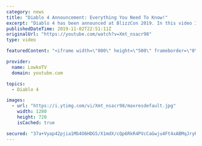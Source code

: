 ```yaml
---
category: news
title: "Diablo 4 Announcement: Everything You Need To Know!"
excerpt: "Diablo 4 has been announced at BlizzCon 2019. In this video I go over everything you need to know about this upcoming Blizzard Entertainment game."
publishedDateTime: 2019-11-02T22:51:11Z
originalUrl: "https://youtube.com/watch?v=Xmt_nsacr98"
type: video

featuredContent: "<iframe width=\"800\" height=\"500\" frameborder=\"0\" src=\"https://www.youtube.com/embed/Xmt_nsacr98\" allow=\"accelerometer; autoplay; encrypted-media; gyroscope; picture-in-picture\" allowfullscreen></iframe>"

provider:
  name: LowkoTV
  domain: youtube.com

topics:
  - Diablo 4

images:
  - url: "https://i.ytimg.com/vi/Xmt_nsacr98/maxresdefault.jpg"
    width: 1280
    height: 720
    isCached: true

secured: "37a+Vyap42pjia1Mb4O6HDG5/X1mdX/cQp6RkR4PVcCaGwju4Ft4xABMqJryR4GzFukeUB5De84w4kd5bLZ8/7MDzuRq9LFtCTiDxX52f8xm208+/2wnIfBcRfeb95u8BBHCYQ7eCQ+I5DdWwj8HW2+R30OY/mJvP8Cqfw94Lh8L9v9bUD4iom1XOCcaZRHa9hEmdXvrsO6RzYinw/FFvSF39q0RSGl2bnS4OiAb0/f0Yb4Lpg/FRtspwyueN7siwoDWY6uEGqKW9a/YxJWl0EwEoEhgAqNsAhAsymmi43IBhzwCeEWfjcdpAg6LElA9IqoYH1KOz744v3ooBzM9bc2wKD+Mv6YFTo7UuWW2iCdBj2gR4/0l0iqTc2FGXvoCl3dwcnevgLjngjQx4/QjQIOCn5CICdEtdy5NwnNNnzb0K6NL/DRgjJwB+MK/Xcal;8binZAJZWqUp5uZgNKbjqg=="
---
```


